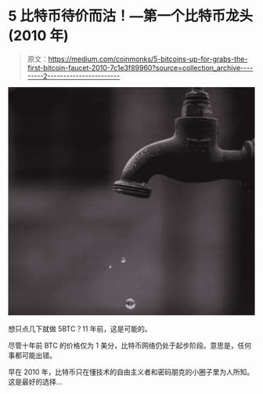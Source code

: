 # 5 比特币待价而沽！—第一个比特币龙头(2010 年)

> 原文：<https://medium.com/coinmonks/5-bitcoins-up-for-grabs-the-first-bitcoin-faucet-2010-7c1e3f89960?source=collection_archive---------2----------------------->

![](img/cb7834701b464093bbed70f5f7965912.png)

想只点几下就做 5BTC？11 年前，这是可能的。

尽管十年前 BTC 的价格仅为 1 美分，比特币网络仍处于起步阶段。意思是，任何事都可能出错。

早在 2010 年，比特币只在懂技术的自由主义者和密码朋克的小圈子里为人所知。这是最好的选择…